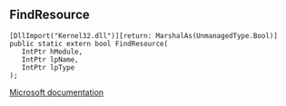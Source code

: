## FindResource

```
[DllImport("Kernel32.dll")][return: MarshalAs(UnmanagedType.Bool)]
public static extern bool FindResource(
   IntPtr hModule,
   IntPtr lpName,
   IntPtr lpType
);
```

[Microsoft documentation](TODO)
